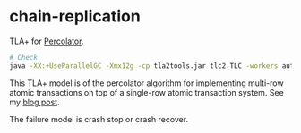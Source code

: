 # chain-replication

TLA+ for [Percolator](https://research.google/pubs/pub36726/).

```bash
# Check
java -XX:+UseParallelGC -Xmx12g -cp tla2tools.jar tlc2.TLC -workers auto spec.tla
```

This TLA+ model is of the percolator algorithm for implementing multi-row atomic transactions on top of a single-row atomic transaction system. See my [blog post]().

The failure model is crash stop or crash recover.
